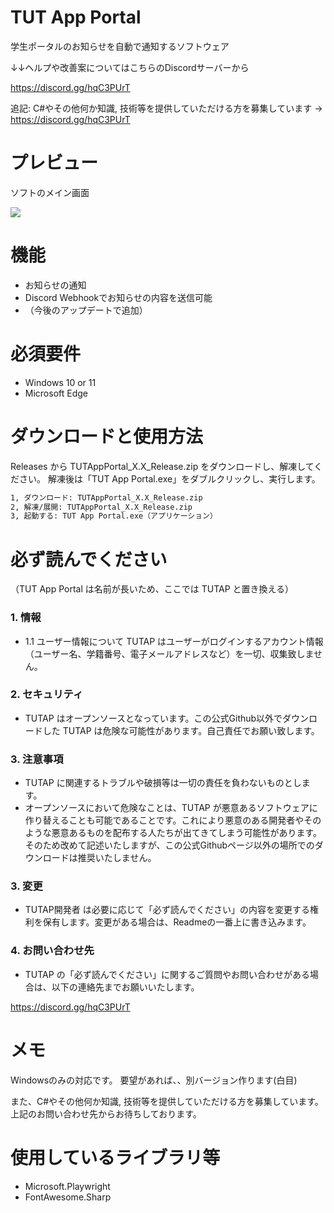 # TUT App Portal

学生ポータルのお知らせを自動で通知するソフトウェア

↓↓ヘルプや改善案についてはこちらのDiscordサーバーから

https://discord.gg/hqC3PUrT


追記: C#やその他何か知識, 技術等を提供していただける方を募集しています → https://discord.gg/hqC3PUrT

# プレビュー

ソフトのメイン画面

![](https://i.gyazo.com/050e22123d3ce8772366790599a87f58.png)



# 機能

* お知らせの通知
* Discord Webhookでお知らせの内容を送信可能
* （今後のアップデートで追加）

# 必須要件

* Windows 10 or 11
* Microsoft Edge

# ダウンロードと使用方法

Releases から TUTAppPortal_X.X_Release.zip をダウンロードし、解凍してください。
解凍後は「TUT App Portal.exe」をダブルクリックし、実行します。

```bash
1, ダウンロード: TUTAppPortal_X.X_Release.zip
2, 解凍/展開: TUTAppPortal_X.X_Release.zip
3, 起動する: TUT App Portal.exe（アプリケーション）
```

# 必ず読んでください
（TUT App Portal は名前が長いため、ここでは TUTAP と置き換える）

### 1. 情報
* 1.1 ユーザー情報について
TUTAP はユーザーがログインするアカウント情報（ユーザー名、学籍番号、電子メールアドレスなど）を一切、収集致しません。

### 2. セキュリティ
* TUTAP はオープンソースとなっています。この公式Github以外でダウンロードした TUTAP は危険な可能性があります。自己責任でお願い致します。

### 3. 注意事項
* TUTAP に関連するトラブルや破損等は一切の責任を負わないものとします。
* オープンソースにおいて危険なことは、TUTAP が悪意あるソフトウェアに作り替えることも可能であることです。これにより悪意のある開発者やそのような悪意あるものを配布する人たちが出てきてしまう可能性があります。そのため改めて記述いたしますが、この公式Githubページ以外の場所でのダウンロードは推奨いたしません。

### 3. 変更
* TUTAP開発者 は必要に応じて「必ず読んでください」の内容を変更する権利を保有します。変更がある場合は、Readmeの一番上に書き込みます。

### 4. お問い合わせ先
* TUTAP の「必ず読んでください」に関するご質問やお問い合わせがある場合は、以下の連絡先までお願いいたします。

https://discord.gg/hqC3PUrT

# メモ

Windowsのみの対応です。
要望があれば、、別バージョン作ります(白目)

また、C#やその他何か知識, 技術等を提供していただける方を募集しています。上記のお問い合わせ先からお待ちしております。


# 使用しているライブラリ等
* Microsoft.Playwright
* FontAwesome.Sharp
